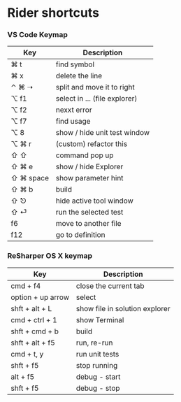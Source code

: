 # Rider shortcuts


### VS Code Keymap

Key | Description
-- | --
⌘ t | find symbol
⌘ x | delete the line
⌃ ⌘ ➝ | split and move it to right
⌥ f1 | select in ... (file explorer)
⌥ f2 | nexxt error
⌥ f7 | find usage
⌥ 8 | show / hide unit test window
⌥ ⌘ r | (custom) refactor this
⇧ ⇧ | command pop up
⇧ ⌘ e | show / hide Explorer
⇧ ⌘ space | show parameter hint
⇧ ⌘ b | build
⇧ ⎋ | hide active tool window
⇧ ⏎ | run the selected test
f6 | move to another file
f12 | go to definition

### ReSharper OS X keymap

Key | Description
-- | --
cmd + f4 | close the current tab
option + up arrow | select
shft + alt + L | show file in solution explorer
cmd + ctrl + 1 | show Terminal
shft + cmd + b | build
shft + alt + f5 | run, re-run
cmd + t, y | run unit tests
shft + f5 | stop running
alt + f5 | debug - start
shft + f5 | debug - stop
